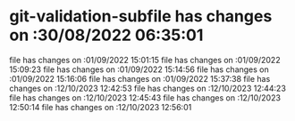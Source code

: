 # git-validation-subfile has changes on :30/08/2022 06:35:01
file has changes on :01/09/2022 15:01:15
file has changes on :01/09/2022 15:09:23
file has changes on :01/09/2022 15:14:56
file has changes on :01/09/2022 15:16:06
file has changes on :01/09/2022 15:37:38
file has changes on :12/10/2023 12:42:53
file has changes on :12/10/2023 12:44:23
file has changes on :12/10/2023 12:45:43
file has changes on :12/10/2023 12:50:14
file has changes on :12/10/2023 12:56:01
